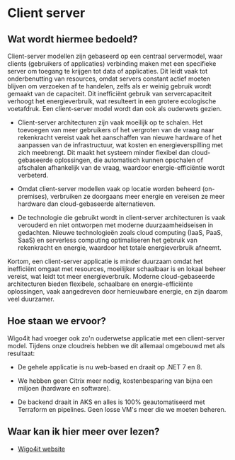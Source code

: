 # Client server

## Wat wordt hiermee bedoeld?
Client-server modellen zijn gebaseerd op een centraal servermodel, waar clients (gebruikers of applicaties) verbinding maken met een specifieke server om toegang te krijgen tot data of applicaties. Dit leidt vaak tot onderbenutting van resources, omdat servers constant actief moeten blijven om verzoeken af te handelen, zelfs als er weinig gebruik wordt gemaakt van de capaciteit. Dit inefficiënt gebruik van servercapaciteit verhoogt het energieverbruik, wat resulteert in een grotere ecologische voetafdruk. Een client-server model wordt dan ook als ouderwets gezien. 

- Client-server architecturen zijn vaak moeilijk op te schalen. Het toevoegen van meer gebruikers of het vergroten van de vraag naar rekenkracht vereist vaak het aanschaffen van nieuwe hardware of het aanpassen van de infrastructuur, wat kosten en energieverspilling met zich meebrengt. Dit maakt het systeem minder flexibel dan cloud-gebaseerde oplossingen, die automatisch kunnen opschalen of afschalen afhankelijk van de vraag, waardoor energie-efficiëntie wordt verbeterd.

- Omdat client-server modellen vaak op locatie worden beheerd (on-premises), verbruiken ze doorgaans meer energie en vereisen ze meer hardware dan cloud-gebaseerde alternatieven. 

- De technologie die gebruikt wordt in client-server architecturen is vaak verouderd en niet ontworpen met moderne duurzaamheidseisen in gedachten. Nieuwe technologieën zoals cloud computing (IaaS, PaaS, SaaS) en serverless computing optimaliseren het gebruik van rekenkracht en energie, waardoor het totale energieverbruik afneemt. 

Kortom, een client-server applicatie is minder duurzaam omdat het inefficiënt omgaat met resources, moeilijker schaalbaar is en lokaal beheer vereist, wat leidt tot meer energieverbruik. Moderne cloud-gebaseerde architecturen bieden flexibele, schaalbare en energie-efficiënte oplossingen, vaak aangedreven door hernieuwbare energie, en zijn daarom veel duurzamer.

## Hoe staan we ervoor?
Wigo4it had vroeger ook zo'n ouderwetse applicatie met een client-server model. Tijdens onze cloudreis hebben we dit allemaal omgebouwd met als resultaat:

- De gehele applicatie is nu web-based en draait op .NET 7 en 8.

- We hebben geen Citrix meer nodig, kostenbesparing van bijna een miljoen (hardware en software).

- De backend draait in AKS en alles is 100% geautomatiseerd met Terraform en pipelines. Geen losse VM's meer die we moeten beheren.

## Waar kan ik hier meer over lezen?
- <a href="https://www.wigo4it.nl/?utm=duurzaamheidsradar" target="_blank">Wigo4it website</a>